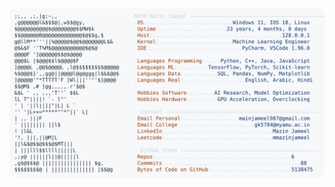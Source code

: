 <picture>
  <source srcset="https://raw.githubusercontent.com/mmazinjameel/mmazinjameel/main/dark_mode.svg?v=1741198419" media="(prefers-color-scheme: dark)">
  <img src="https://raw.githubusercontent.com/mmazinjameel/mmazinjameel/main/light_mode.svg?v=1741198419">
</picture>
